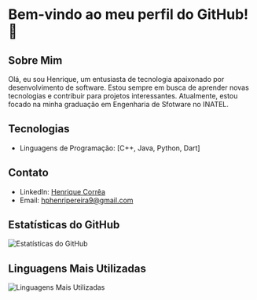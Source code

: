 # Bem-vindo ao meu perfil do GitHub! 👋

## Sobre Mim
Olá, eu sou Henrique, um entusiasta de tecnologia apaixonado por desenvolvimento de software. Estou sempre em busca de aprender novas tecnologias e contribuir para projetos interessantes. Atualmente, estou focado na minha graduação em Engenharia de Sfotware no INATEL.

## Tecnologias
- Linguagens de Programação: [C++, Java, Python, Dart]

## Contato
- LinkedIn: [Henrique Corrêa](https://www.linkedin.com/in/henrique-corrêa-a889391b6/)
- Email: [hphenripereira9@gmail.com](mailto:hphenripereira9@gmail.com)

## Estatísticas do GitHub
![Estatísticas do GitHub](https://github-readme-stats.vercel.app/api?username=Chagaiz28&show_icons=true&theme=dark)

## Linguagens Mais Utilizadas
![Linguagens Mais Utilizadas](https://github-readme-stats.vercel.app/api/top-langs/?username=Chagaiz28&layout=compact&theme=dark)
